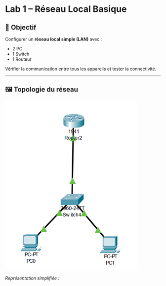 # Lab 1 – Réseau Local Basique

## 🎯 Objectif
Configurer un **réseau local simple (LAN)** avec :
- 2 PC
- 1 Switch
- 1 Routeur  

Vérifier la communication entre tous les appareils et tester la connectivité.

---

## 🖼 Topologie du réseau

![Topologie du réseau](images/topology.png)

*Représentation simplifiée :*


